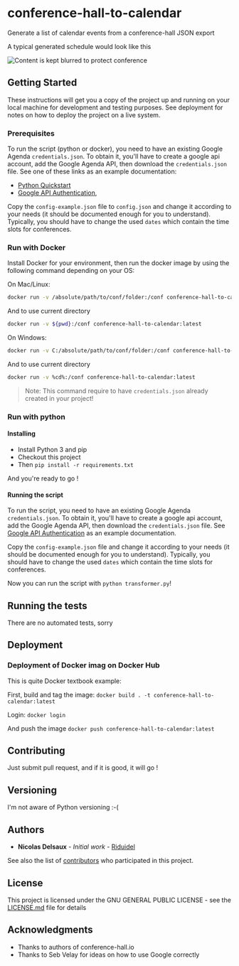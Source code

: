 # conference-hall-to-calendar
Generate a list of calendar events from a conference-hall JSON export

A typical generated schedule would look like this

![Content is kept blurred to protect conference](example.png)

## Getting Started

These instructions will get you a copy of the project up and running on your local machine for development and testing purposes. See deployment for notes on how to deploy the project on a live system.

### Prerequisites

To run the script (python or docker), you need to have an existing Google Agenda `credentials.json`.
To obtain it, you'll have to create a google api account, add the Google Agenda API, then download the `credentials.json` file.
See one of these links as an example documentation:

- [Python Quickstart](https://developers.google.com/calendar/quickstart/python)
- [Google API Authentication](https://flaviocopes.com/google-api-authentication/),

Copy the `config-example.json` file to `config.json` and change it according to your needs (it should be documented enough for you to understand).
Typically, you should have to change the used `dates` which contain the time slots for conferences.

### Run with Docker

Install Docker for your environment, then run the docker image by using the following command depending on your OS:

On Mac/Linux:
```sh
docker run -v /absolute/path/to/conf/folder:/conf conference-hall-to-calendar:latest
```
And to use current directory
```bash
docker run -v ${pwd}:/conf conference-hall-to-calendar:latest
```

On Windows:
```bash
docker run -v C:/absolute/path/to/conf/folder:/conf conference-hall-to-calendar:latest
```
And to use current directory
```bash
docker run -v %cd%:/conf conference-hall-to-calendar:latest
```

> Note: This command require to have `credentials.json` already created in your project!

### Run with python
#### Installing

- Install Python 3 and pip
- Checkout this project
- Then `pip install -r requirements.txt`

And you're ready to go !

#### Running the script

To run the script, you need to have an existing Google Agenda `credentials.json`.
To obtain it, you'll have to create a google api account, add the Google Agenda API, then download the `credentials.json` file.
See [Google API Authentication](https://flaviocopes.com/google-api-authentication/) as an example documentation.

Copy the `config-example.json` file and change it according to your needs (it should be documented enough for you to understand).
Typically, you should have to change the used `dates` which contain the time slots for conferences.

Now you can run the script with `python transformer.py`!

## Running the tests

There are no automated tests, sorry

## Deployment

### Deployment of Docker imag on Docker Hub

This is quite Docker textbook example:

First, build and tag the image: `docker build . -t conference-hall-to-calendar:latest`

Login: `docker login`

And push the image `docker push conference-hall-to-calendar:latest`

## Contributing

Just submit pull request, and if it is good, it will go !

## Versioning

I'm not aware of Python versioning :-(

## Authors

* **Nicolas Delsaux** - *Initial work* - [Riduidel](https://github.com/Riduidel)

See also the list of [contributors](https://github.com/Zenika/conference-hall-to-calendar/graphs/contributors) who participated in this project.

## License

This project is licensed under the GNU GENERAL PUBLIC LICENSE - see the [LICENSE.md](LICENSE.md) file for details

## Acknowledgments

* Thanks to authors of conference-hall.io
* Thanks to Seb Velay for ideas on how to use Google correctly

